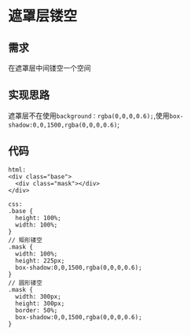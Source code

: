 # 遮罩层镂空
## 需求
在遮罩层中间镂空一个空间

## 实现思路
遮罩层不在使用`background：rgba(0,0,0,0.6);`,使用`box-shadow:0,0,1500,rgba(0,0,0,0.6)`;

## 代码
```
html:
<div class="base">
  <div class="mask"></div>
</div>

css:
.base {
  height: 100%;
  width: 100%;
}
// 矩形镂空
.mask {
  width: 100%;
  height: 225px;
  box-shadow:0,0,1500,rgba(0,0,0,0.6);
}
// 圆形镂空
.mask {
  width: 300px;
  height: 300px;
  border: 50%;
  box-shadow:0,0,1500,rgba(0,0,0,0.6);
}
```
